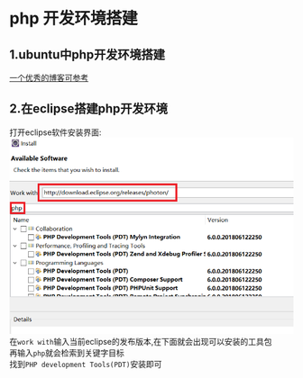 # php 开发环境搭建
## 1.ubuntu中php开发环境搭建
[一个优秀的博客可参考](https://www.cnblogs.com/impy/p/8040684.html)<br>

## 2.在eclipse搭建php开发环境
打开eclipse软件安装界面:<br>
![fail](img/1.1.PNG)<br>
在``work with``输入当前eclipse的发布版本,在下面就会出现可以安装的工具包<br>
再输入``php``就会检索到关键字目标<br>
找到``PHP development Tools(PDT)``安装即可<br>